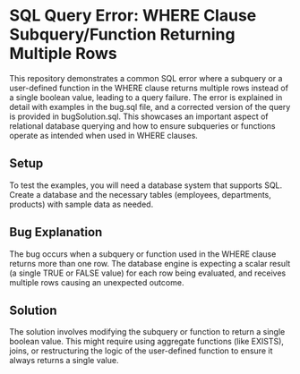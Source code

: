 # SQL Query Error: WHERE Clause Subquery/Function Returning Multiple Rows
This repository demonstrates a common SQL error where a subquery or a user-defined function in the WHERE clause returns multiple rows instead of a single boolean value, leading to a query failure. The error is explained in detail with examples in the bug.sql file, and a corrected version of the query is provided in bugSolution.sql.  This showcases an important aspect of relational database querying and how to ensure subqueries or functions operate as intended when used in WHERE clauses.

## Setup
To test the examples, you will need a database system that supports SQL. Create a database and the necessary tables (employees, departments, products) with sample data as needed.

## Bug Explanation
The bug occurs when a subquery or function used in the WHERE clause returns more than one row.  The database engine is expecting a scalar result (a single TRUE or FALSE value) for each row being evaluated, and receives multiple rows causing an unexpected outcome.

## Solution
The solution involves modifying the subquery or function to return a single boolean value. This might require using aggregate functions (like EXISTS), joins, or restructuring the logic of the user-defined function to ensure it always returns a single value.